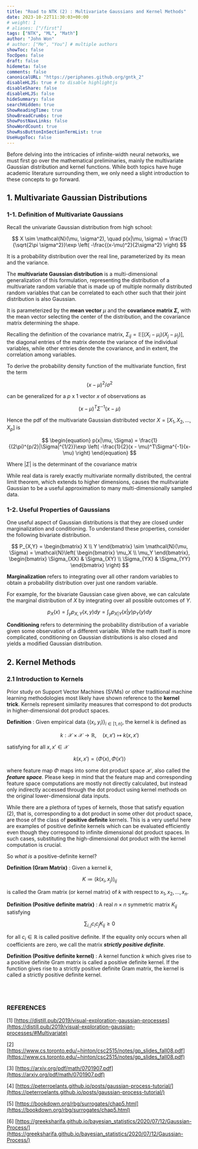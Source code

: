 ```yaml
---
title: "Road to NTK (2) : Multivariate Gaussians and Kernel Methods"
date: 2023-10-22T11:30:03+00:00
# weight: 1
# aliases: ["/first"]
tags: ["NTK", "ML", "Math"]
author: "John Won"
# author: ["Me", "You"] # multiple authors
showToc: false
TocOpen: false
draft: false
hidemeta: false
comments: false
canonicalURL: "https://periphanes.github.org/gntk_2"
disableHLJS: true # to disable highlightjs
disableShare: false
disableHLJS: false
hideSummary: false
searchHidden: true
ShowReadingTime: true
ShowBreadCrumbs: true
ShowPostNavLinks: false
ShowWordCount: true
ShowRssButtonInSectionTermList: true
UseHugoToc: false
---
```


Before delving into the intricacies of infinite-width neural networks, we must first go over the mathematical preliminaries, mainly the multivariate Gaussian distribution and kernel functions. While both topics have huge academic literature surrounding them, we only need a slight introduction to these concepts to go forward.

## 1. Multivariate Gaussian Distributions

### 1-1. Definition of Multivariate Gaussians

Recall the univariate Gaussian distribution from high school:

$$
X \sim \mathcal{N}(\mu, \sigma^2), \quad p(x|\mu, \sigma) = \frac{1}{\sqrt{2\pi \sigma^2}}\exp \left( -\frac{(x-\mu)^2}{2\sigma^2} \right) 
$$

It is a probability distribution over the real line, parameterized by its mean and the variance.

The **********************multivariate Gaussian distribution********************** is a multi-dimensional generalization of this formulation, representing the distribution of a multivariate random variable that is made up of multiple normally distributed random variables that can be correlated to each other such that their joint distribution is also Gaussian.

It is parameterized by the **********************mean vector********************** $\mu$ and the **covariance matrix $\Sigma$,** with the mean vector selecting the center of the distribution, and the covariance matrix determining the shape.

Recalling the definition of the covariance matrix, $\Sigma_{ij} = \mathbb{E}[(X_i-\mu_i)(X_j - \mu_j)]$, the diagonal entries of the matrix denote the variance of the individual variables, while other entries denote the covariance, and in extent, the correlation among variables.

To derive the probability density function of the multivariate function, first the term

$$
(x - \mu)^2 / \sigma^2
$$

can be generalized for a $p$ x 1 vector $x$ of observations as

$$
(x - \mu)^T\Sigma^{-1}(x-\mu)
$$

Hence the pdf of the multivariate Gaussian distributed vector $X = [X_1, X_2, ..., X_p]$ is

$$
\begin{equation} p(x|\mu, \Sigma) = \frac{1}{(2\pi)^{p/2}|\Sigma|^{1/2}}\exp \left( -\frac{1}{2}(x - \mu)^T\Sigma^{-1}(x-\mu) \right) \end{equation}
$$

Where $|\Sigma|$ is the determinant of the covariance matrix

While real data is rarely exactly multivariate normally distributed, the central limit theorem, which extends to higher dimensions, causes the mulitvariate Gaussian to be a useful approximation to many multi-dimensionally sampled data.

### 1-2. Useful Properties of Gaussians

One useful aspect of Gaussian distributions is that they are closed under marginalization and conditioning. To understand these properties, consider the following bivariate distribution.

$$
P_{X,Y} = \begin{bmatrix} X \\ Y \end{bmatrix} \sim \mathcal{N}(\mu, \Sigma) = \mathcal{N}\left( \begin{bmatrix} \mu_X \\ \mu_Y \end{bmatrix}, \begin{bmatrix} \Sigma_{XX} & \Sigma_{XY} \\ \Sigma_{YX} & \Sigma_{YY} \end{bmatrix} \right)
$$

******************************Marginalization****************************** refers to integrating over all other random variables to obtain a probability distribution over just one random variable.

For example, for the bivariate Gaussian case given above, we can calculate the marginal distribution of $X$ by integrating over all possible outcomes of $Y$.

$$
p_X(x) = \int_yp_{X,Y}(x,y)dy = \int_yp_{X|Y}(x|y)p_Y(y)dy
$$

************************Conditioning************************ refers to determining the probability distribution of a variable given some observation of a different variable. While the math itself is more complicated, conditioning on Gaussian distributions is also closed and yields a modified Gaussian distribution.


## 2. Kernel Methods

### 2.1 Introduction to Kernels

Prior study on Support Vector Machines (SVMs) or other traditional machine learning methodologies most likely have shown reference to the ************kernel trick************. Kernels represent similarity measures that correspond to dot products in higher-dimensional dot product spaces.

********************Definition******************** : Given empirical data $\{(x_i, y_i)\}_{i \in [1, n]}$, the kernel $k$ is defined as

$$
k:\mathcal{X} \times \mathcal{X} \to \mathbb{R}, \quad (x,x') \mapsto k(x,x')
$$

satisfying for all $x, x' \in \mathcal{X}$

$$
\begin{equation} k(x,x') = \langle \Phi(x), \Phi(x') \rangle \end{equation}
$$

where feature map $\Phi$ maps into some dot product space $\mathcal{H}$, also called the *************feature space*************. Please keep in mind that the feature map and corresponding feature space computations are mostly not directly calculated, but instead only indirectly accessed through the dot product using kernel methods on the original lower-dimensional data inputs.

While there are a plethora of types of kernels, those that satisfy equation (2), that is, corresponding to a dot product in some other dot product space, are those of the class of ******************positive definite****************** kernels. This is a very useful here are examples of positive definite kernels which can be evaluated efficiently even though they correspond to infinite dimensional dot product spaces. In such cases, substituting the high-dimensional dot product with the kernel computation is crucial.

So *what is* a positive-definite kernel?

****************************Definition (Gram Matrix)**************************** : Given a kernel $k$,

$$
K \coloneqq (k(x_i, x_j))_{ij}
$$

is called the Gram matrix (or kernel matrix) of $k$ with respect to $x_1, x_2, ..., x_n$.

********************Definition (Positive definite matrix)******************** : A real $n \times n$ symmetric matrix $K_{ij}$ satisfying

$$
\sum_{i,j}c_ic_jK_{ij} \geq 0
$$

for all $c_i \in \mathbb{R}$ is called positive definite. If the equality only occurs when all coefficients are zero, we call the matrix ***************************strictly positive definite***************************.

**************************Definition (Positive definite kernel)************************** : A kernel function $k$ which gives rise to a positive definite Gram matrix is called a positive definite kernel. If the function gives rise to a strictly positive definite Gram matrix, the kernel is called a strictly positive definite kernel.

<br> <br>

### REFERENCES

[1] [https://distill.pub/2019/visual-exploration-gaussian-processes](https://distill.pub/2019/visual-exploration-gaussian-processes/#Multivariate)

[2] [https://www.cs.toronto.edu/~hinton/csc2515/notes/gp_slides_fall08.pdf](https://www.cs.toronto.edu/~hinton/csc2515/notes/gp_slides_fall08.pdf)

[3] [https://arxiv.org/pdf/math/0701907.pdf](https://arxiv.org/pdf/math/0701907.pdf)

[4] [https://peterroelants.github.io/posts/gaussian-process-tutorial/](https://peterroelants.github.io/posts/gaussian-process-tutorial/)

[5] [https://bookdown.org/rbg/surrogates/chap5.html](https://bookdown.org/rbg/surrogates/chap5.html)

[6] [https://greeksharifa.github.io/bayesian_statistics/2020/07/12/Gaussian-Process/](https://greeksharifa.github.io/bayesian_statistics/2020/07/12/Gaussian-Process/)